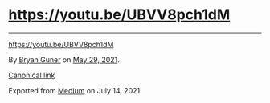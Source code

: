 # https://youtu.be/UBVV8pch1dM

---

https://youtu.be/UBVV8pch1dM

By <a href="https://medium.com/@bryanguner" class="p-author h-card">Bryan Guner</a> on [May 29, 2021](https://medium.com/p/74f38d3ac640).

<a href="https://medium.com/@bryanguner/https-youtu-be-ubvv8pch1dm-74f38d3ac640" class="p-canonical">Canonical link</a>

Exported from [Medium](https://medium.com) on July 14, 2021.
